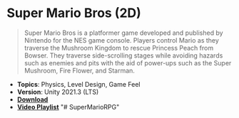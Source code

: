 # Super Mario Bros (2D)

> Super Mario Bros is a platformer game developed and published by Nintendo for the NES game console. Players control Mario as they traverse the Mushroom Kingdom to rescue Princess Peach from Bowser. They traverse side-scrolling stages while avoiding hazards such as enemies and pits with the aid of power-ups such as the Super Mushroom, Fire Flower, and Starman.

- **Topics**: Physics, Level Design, Game Feel
- **Version**: Unity 2021.3 (LTS)
- [**Download**](https://github.com/zigurous/unity-super-mario-tutorial/archive/refs/heads/main.zip)
- [**Video Playlist**](https://youtube.com/playlist?list=PLqlFiJjSZ2x1mrMpSQgYdRm8PyWRTg6He)
"# SuperMarioRPG" 
